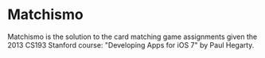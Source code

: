# Matchismo
Matchismo is the solution to the card matching game assignments given the 2013 CS193 Stanford course: "Developing Apps for iOS 7" by Paul Hegarty.
